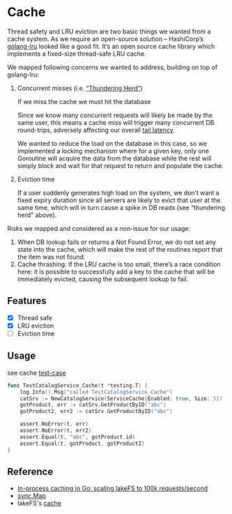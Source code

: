 # Cache

Thread safety and LRU eviction are two basic things we wanted from a cache system. 
As we require an open-source solution –  HashiCorp’s [golang-lru](https://github.com/hashicorp/golang-lru) looked like a good fit. 
It’s an open source cache library which implements a fixed-size thread-safe LRU cache.

We mapped following concerns we wanted to address, building on top of golang-lru:

1. Concurrent misses (i.e. [“Thundering Herd”](https://en.wikipedia.org/wiki/Thundering_herd_problem))
   
    If we miss the cache we must hit the database
   
    Since we know many concurrent requests will likely be made by the same user, this means a cache miss will trigger many concurrent DB round-trips, adversely affecting our overall [tail latency](https://engineering.linkedin.com/performance/who-moved-my-99th-percentile-latency).
   
    We wanted to reduce the load on the database in this case, so we implemented a locking mechanism where for a given key, only one Goroutine will acquire the data from the database while the rest will simply block and wait for that request to return and populate the cache.

2. Eviction time
   
   If a user suddenly generates high load on the system, we don’t want a fixed expiry duration since all servers are likely to evict that user at the same time, which will in turn cause a spike in DB reads (see “thundering herd” above).

Risks we mapped and considered as a non-issue for our usage:

1. When DB lookup fails or returns a Not Found Error, we do not set any state into the cache, which will make the rest of the routines report that the item was not found.
1. Cache thrashing: If the LRU cache is too small, there’s a race condition here: it is possible to successfully add a key to the cache that will be immediately evicted, causing the subsequent lookup to fail.

## Features
- [x] Thread safe
- [x] LRU eviction
- [ ] Eviction time

## Usage

see cache [test-case](./cache_test.go)

```go
func TestCatalogService_Cache(t *testing.T) {
	log.Info().Msg("called TestCatalogService_Cache")
	catSrv := NewCatalogService(ServiceCache{Enabled: true, Size: 5})
	gotProduct, err := catSrv.GetProductByID("abc")
	gotProduct2, err2 := catSrv.GetProductByID("abc")

	assert.NoError(t, err)
	assert.NoError(t, err2)
	assert.Equal(t, "abc", gotProduct.id)
	assert.Equal(t, gotProduct, gotProduct2)
}
```

## Reference
- [In-process caching in Go: scaling lakeFS to 100k requests/second](https://lakefs.io/2020/09/23/in-process-caching-in-go-scaling-lakefs-to-100k-requests-second/)
- [sync.Map](https://medium.com/@deckarep/the-new-kid-in-town-gos-sync-map-de24a6bf7c2c)
- lakeFS's [cache](https://github.com/treeverse/lakeFS/tree/master/cache)
